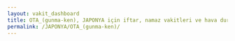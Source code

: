 ```yaml
---
layout: vakit_dashboard
title: OTA_(gunma-ken), JAPONYA için iftar, namaz vakitleri ve hava durumu - ilçe/eyalet seç
permalink: /JAPONYA/OTA_(gunma-ken)/
---
```


<script type="text/javascript">
  var GLOBAL_COUNTRY = 'JAPONYA';
  var GLOBAL_CITY = 'OTA_(gunma-ken)';
  var GLOBAL_STATE = '';
  var lat = 72;
  var lon = 21;
</script>
